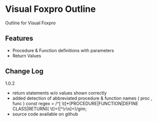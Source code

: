 
# Visual Foxpro Outline

Outline for Visual Foxpro 

## Features

- Procedure & Function definitions with parameters
- Return Values

## Change Log

1.0.2
- return statements w/o values shown correctly
- added detection of abbreviated procedure & function names ( proc , func )
  const regex = /^[ \t]*(PROCEDURE|FUNCTION|DEFINE CLASS|RETURN)[ \t]+([^\r\n]+)/gim;
- source code available on github
  